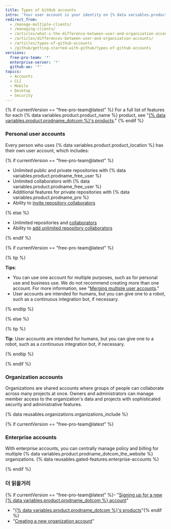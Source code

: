 ```yaml
---
title: Types of GitHub accounts
intro: 'Your user account is your identity on {% data variables.product.product_location %}. Your user account can be a member of any number of organizations.{% if currentVersion == "free-pro-team@latest" %} Organizations can belong to enterprise accounts.{% endif %}'
redirect_from:
  - /manage-multiple-clients/
  - /managing-clients/
  - /articles/what-s-the-difference-between-user-and-organization-accounts/
  - /articles/differences-between-user-and-organization-accounts/
  - /articles/types-of-github-accounts
  - /github/getting-started-with-github/types-of-github-accounts
versions:
  free-pro-team: '*'
  enterprise-server: '*'
  github-ae: '*'
topics:
  - Accounts
  - CLI
  - Mobile
  - Desktop
  - Security
---
```


{% if currentVersion == "free-pro-team@latest" %}
For a full list of features for each {% data variables.product.product_name %} product, see "[{% data variables.product.prodname_dotcom %}'s products](/github/getting-started-with-github/githubs-products)."
{% endif %}

### Personal user accounts

Every person who uses {% data variables.product.product_location %} has their own user account, which includes:

{% if currentVersion == "free-pro-team@latest" %}

- Unlimited public and private repositories with {% data variables.product.prodname_free_user %}
- Unlimited collaborators with {% data variables.product.prodname_free_user %}
- Additional features for private repositories with {% data variables.product.prodname_pro %}
- Ability to [invite repository collaborators](/articles/inviting-collaborators-to-a-personal-repository)

{% else %}

- Unlimited repositories and [collaborators](/articles/permission-levels-for-a-user-account-repository)
- Ability to [add unlimited repository collaborators](/articles/inviting-collaborators-to-a-personal-repository)

{% endif %}

{% if currentVersion == "free-pro-team@latest" %}

{% tip %}

**Tips**:

- You can use one account for multiple purposes, such as for personal use and business use. We do not recommend creating more than one account. For more information, see "[Merging multiple user accounts](/articles/merging-multiple-user-accounts)."
- User accounts are intended for humans, but you can give one to a robot, such as a continuous integration bot, if necessary.

{% endtip %}

{% else %}

{% tip %}

**Tip**: User accounts are intended for humans, but you can give one to a robot, such as a continuous integration bot, if necessary.

{% endtip %}

{% endif %}

### Organization accounts

Organizations are shared accounts where groups of people can collaborate across many projects at once. Owners and administrators can manage member access to the organization's data and projects with sophisticated security and administrative features.

{% data reusables.organizations.organizations_include %}

{% if currentVersion == "free-pro-team@latest" %}

### Enterprise accounts

With enterprise accounts, you can centrally manage policy and billing for multiple {% data variables.product.prodname_dotcom_the_website %} organizations. {% data reusables.gated-features.enterprise-accounts %}

{% endif %}

### 더 읽을거리

{% if currentVersion == "free-pro-team@latest" %}- "[Signing up for a new {% data variables.product.prodname_dotcom %} account](/articles/signing-up-for-a-new-github-account)"
- "[{% data variables.product.prodname_dotcom %}'s products](/articles/githubs-products)"{% endif %}
- "[Creating a new organization account](/articles/creating-a-new-organization-account)"
